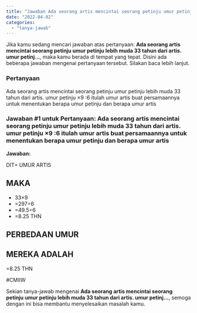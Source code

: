```yaml
---
title: "Jawaban Ada seorang artis mencintai seorang petinju umur petinju lebih muda 33 tahun dari artis. umur petinj..."
date: "2022-04-02"
categories: 
  - "tanya-jawab"
---
```


Jika kamu sedang mencari jawaban atas pertanyaan: **Ada seorang artis mencintai seorang petinju umur petinju lebih muda 33 tahun dari artis. umur petinj...**, maka kamu berada di tempat yang tepat. Disini ada beberapa jawaban mengenai pertanyaan tersebut. Silakan baca lebih lanjut.

### Pertanyaan

Ada seorang artis mencintai seorang petinju umur petinju lebih muda 33 tahun dari artis. umur petinju ×9 :6 itulah umur artis buat persamaannya untuk menentukan berapa umur petinju dan berapa umur artis​

### Jawaban #1 untuk Pertanyaan: Ada seorang artis mencintai seorang petinju umur petinju lebih muda 33 tahun dari artis. umur petinju ×9 :6 itulah umur artis buat persamaannya untuk menentukan berapa umur petinju dan berapa umur artis​

**Jawaban:**

DIT= UMUR ARTIS

## MAKA

- 33×9
- \=297÷6
- \=49.5÷6
- \=8.25 THN

## PERBEDAAN UMUR

## MEREKA ADALAH

\=8.25 THN

#CMIIW

Sekian tanya-jawab mengenai **Ada seorang artis mencintai seorang petinju umur petinju lebih muda 33 tahun dari artis. umur petinj...**, semoga dengan ini bisa membantu menyelesaikan masalah kamu.
